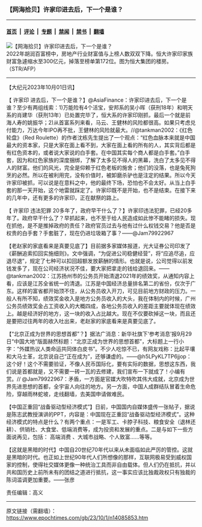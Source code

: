 ### 【网海拾贝】许家印进去后，下一个是谁？

---

#### [首页](../../../..?n14085853) &nbsp;|&nbsp; [评论](../../../../../epoch-comment?n14085853) &nbsp;|&nbsp; [专题](../../../../../epoch-special?n14085853) &nbsp;|&nbsp; [禁闻](../../../../../epoch-news?n14085853) &nbsp;|&nbsp; [禁书](../../../../../books?n14085853) &nbsp;|&nbsp; [翻墙](https://github.com/gfw-breaker/nogfw/blob/master/README.md?n14085853)


<div><img alt="【网海拾贝】许家印进去后，下一个是谁？" class="attachment-djy_600_400 size-djy_600_400 wp-post-image" src="https://i.epochtimes.com/assets/uploads/2022/11/id13863224-535422-600x400@1200x1200.jpg"/>
<div class="caption">
 2022年胡润百富榜中，房地产行业财富值与上榜人数双双下降。恒大许家印家族财富急遽缩水至300亿元，掉落至榜单第172位。图为恒大集团的楼房。（STR/AFP）
</div></div><hr/><div class="post_content" id="artbody" itemprop="articleBody">
 <!-- article content begin -->
 <p>
  【大纪元2023年10月01日讯】
 </p>
 <p>
  【
  <ok href="https://www.epochtimes.com/gb/tag/%E8%AE%B8%E5%AE%B6%E5%8D%B0.html">
   许家印
  </ok>
  进去后，下一个是谁？】@AsiaFinance：许家印进去后，下一个是谁？至少有两组线索：1)万能险有4个活宝，安邦系的吴小晖（获刑18年）和明天系的肖建华（获刑13年）已处置完毕了，恒大系的许家印刚抓，最后一个就是前海人寿的姚振华；2)从首富系列来看，马云、王健林的风险都很高。如果只考虑兑付能力，万达今年IPO再不批，王健林的风险就最大。//@tankman2002：《红色轮盘》（Red Roulette）的作者沈栋先生提出了一个观点：“红色血脉本来就是中国最大的资本家，只是大家在面上看不到，大家在面上看的所有的人，其实背后都是有红色资本的，或者说大家说的白手套。在中国其实每个商人都是白手套。”白手套，因为和红色家族的深度捆绑，了解了太多见不得人的黑幕，洗白了太多见不得人的财富。他们的风光，完全是仰赖于红色老板的施舍；他们的没落，也是兔死狗烹的必然。所以在被利用完，没有价值时，被卸磨杀驴也是注定的结果。所以今天许家印被抓，可以说是在意料之中，他的最终下场，恐怕也不会太好。从当上白手套的那一天开始，这个地雷就踩定了。许家印既不是开始，也不是结束。在接下来的几年中，还有更多的许家印，正在献祭的路上。
 </p>
 <p>
  【
  <ok href="https://www.epochtimes.com/gb/tag/%E8%AE%B8%E5%AE%B6%E5%8D%B0.html">
   许家印
  </ok>
  <ok href="https://www.epochtimes.com/gb/tag/%E8%BF%9D%E6%B3%95%E7%8A%AF%E7%BD%AA.html">
   违法犯罪
  </ok>
  20多年了，政府早干什么了？】许家印违法犯罪，已经20多年了。政府早干什么了？早抓起来，也不至于给人民造成如此惨不能睹的损失。现在抓他，是不是推掉政府的责任？政府官员过去与他有过什么权钱交易？他是否是权贵的白手套？手套脏了，现在仍进垃圾箱了事？——@Jam79922967
 </p>
 <p>
  【老赵家的家底看来是真要见底了】目前据多家媒体报道，光大证券公司印发了《薪酬追索扣回实施细则》。文中强调，“为促进公司稳健经营”，将“应追尽追，应退尽退”，规定了七种可以扣回超额发放薪酬的情形。也就是说，公司觉得以前发钱发多了，现在公司经济状况不佳，要大家把拿走的钱给退回来。——@tankman2002：江苏扬州市的公务员开始清退2021年的绩效奖，从通知内容上看，应该是江苏全省统一的清退。江苏是中国经济总量排名第二的省份，仅次于广东。这样的富省都开始顶不住，从公务员收入开刀，可见目前地方财政的压力。一般人有所不知，绩效奖金收入是地方公务员收入的大头，我在体制内的时候，广州公务员绩效奖金占工资收入的大概四成，各地公务员收入的差距主要就体现在绩效上。越是经济好的地方，这一块的收入占比越大。现在不仅要砍掉这一块，而且还是要把过往两年的收入吐出来，老赵家的家底看来是真要见底了。
 </p>
 <p>
  【“北京正成为世界的思想首都”？】据法广消息：新华社旗下‘参考消息’报9月29日“中国大地”版面赫然标题：“北京正成为世界的思想首都”，大标题上一行小字：“外媒热议人类命运共同体白皮书”。不少人吃惊不已，有网友戏称：比起平壤和大马士革，北京说自己“正在成为”，还够谦虚的。——@h5LPyKL7TP6jjop：这个好！这个不需要验证，不像人民币国际化，要有实际的数据，思想这东西，我们说是首都就是，又不需要一砖一瓦的去修建，我们宣布一下就成了！小编有赏。// @Jam79922967：矛盾，一方面是官媒大吹特吹其伟大成就，北京成为世界先进思想的首都，全宇宙人向往的地方。另一方面，中国人成群结队冒着生命危险，穿越雨林蛇坡，走线翻墙，去美国申请做难民。
 </p>
 <p>
  【中国正重回“战备驱动型经济模式”】日前，中国国内自媒体盛传一张帖子，据说是陈志武教授演讲的PPT，内容是：中国现在正重回“战备驱动型经济模式”。这种经济模式的特点是什么？有两个重点：一是军工、卡脖子科技、粮食安全（退林还耕）、供销社、大食堂、低端消费等，成为投资和发展的重点。二是与如下一些方面说再见，包括：
  <ok href="https://www.epochtimes.com/gb/tag/%E9%AB%98%E7%AB%AF%E6%B6%88%E8%B4%B9.html">
   高端消费
  </ok>
  、大城市战略、个人致富……等等。
 </p>
 <p>
  【这就是黑暗的时代】中国自20世纪70年代以来从未面临如此严厉的管控。这就是黑暗的时代。也正如上世纪90年代人们所想像的那样，互联网极易受到威权国家的控制，使得社交媒体更像一种统治工具而非自由载体。但人们仍在抵抗，并以共和国历史上前所未有的团结之道进行抵抗，这一事实应该比独裁政权只有独裁的陈词滥调更加重要。——张彦
 </p>
 <p>
  责任编辑：高义
 </p>
 <!-- article content end -->
 <div id="below_article_ad">
 </div>
</div>


---

原文链接（需翻墙）：https://www.epochtimes.com/gb/23/10/1/n14085853.htm